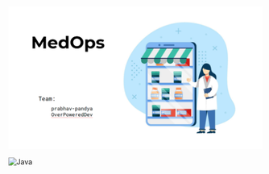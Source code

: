 ![MedOps](https://github.com/OverPoweredDev/MedOps/blob/master/misc/banner.png)


![Java](https://img.shields.io/badge/Java-15-green?style=for-the-badge)
